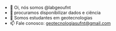 - 👋 Oi, nós somos @labgeoufnt
- 👀 procuramos disponibilizar dados e ciência
- 🌱 Somos estudantes em geotecnologias
- 📫 Fale conosco: geotecnologiasufnt@gmail.com

<!---
labgeoufnt/labgeoufnt is a ✨ special ✨ repository because its `README.md` (this file) appears on your GitHub profile.
You can click the Preview link to take a look at your changes.
--->
